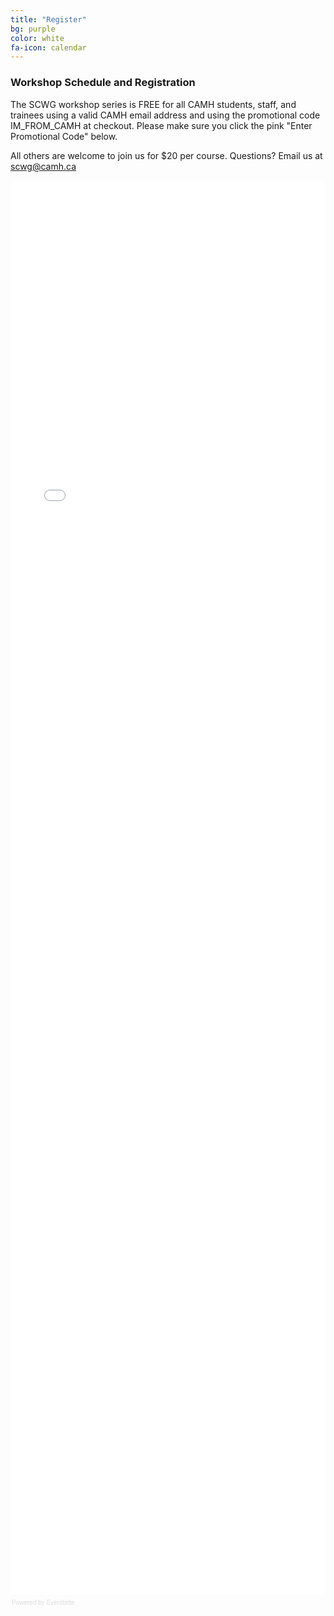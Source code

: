 ```yaml
---
title: "Register"
bg: purple
color: white 
fa-icon: calendar
---
```


### Workshop Schedule and Registration

The SCWG workshop series is FREE for all CAMH students, staff, and trainees using a valid CAMH email address and using the promotional code IM_FROM_CAMH at checkout. Please make sure you click the pink "Enter Promotional Code" below.

All others are welcome to join us for $20 per course. Questions? Email us at scwg@camh.ca

<div style="width:100%; text-align:left;"><iframe src="//eventbrite.ca/tickets-external?eid=27746090303&ref=etckt" frameborder="0" height="2263" width="100%" vspace="0" hspace="0" marginheight="5" marginwidth="5" scrolling="auto" allowtransparency="true"></iframe><div style="font-family:Helvetica, Arial; font-size:10px; padding:5px 0 5px; margin:2px; width:100%; text-align:left;" ><a class="powered-by-eb" style="color: #dddddd; text-decoration: none;" target="_blank" href="http://www.eventbrite.ca/l/registration-online/">Powered by Eventbrite</a></div></div>

